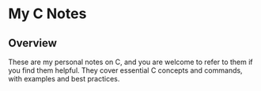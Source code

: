 # My C Notes

## Overview

These are my personal notes on C, and you are welcome to refer to them if you find them helpful. They cover essential C concepts and commands, with examples and best practices.
